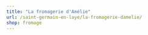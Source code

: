 ```yaml
---
title: "La fromagerie d'Amélie"
url: /saint-germain-en-laye/la-fromagerie-damelie/
shop: fromage
---
```

